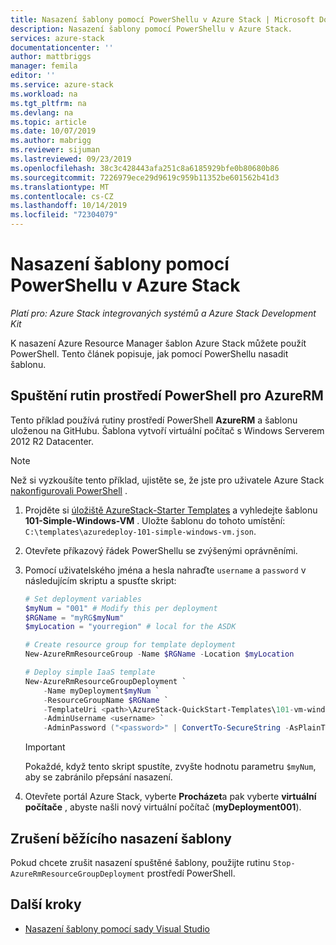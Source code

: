 ```yaml
---
title: Nasazení šablony pomocí PowerShellu v Azure Stack | Microsoft Docs
description: Nasazení šablony pomocí PowerShellu v Azure Stack.
services: azure-stack
documentationcenter: ''
author: mattbriggs
manager: femila
editor: ''
ms.service: azure-stack
ms.workload: na
ms.tgt_pltfrm: na
ms.devlang: na
ms.topic: article
ms.date: 10/07/2019
ms.author: mabrigg
ms.reviewer: sijuman
ms.lastreviewed: 09/23/2019
ms.openlocfilehash: 38c3c428443afa251c8a6185929bfe0b80680b86
ms.sourcegitcommit: 7226979ece29d9619c959b11352be601562b41d3
ms.translationtype: MT
ms.contentlocale: cs-CZ
ms.lasthandoff: 10/14/2019
ms.locfileid: "72304079"
---
```

# <a name="deploy-a-template-using-powershell-in-azure-stack"></a>Nasazení šablony pomocí PowerShellu v Azure Stack

*Platí pro: Azure Stack integrovaných systémů a Azure Stack Development Kit*

K nasazení Azure Resource Manager šablon Azure Stack můžete použít PowerShell. Tento článek popisuje, jak pomocí PowerShellu nasadit šablonu.

## <a name="run-azurerm-powershell-cmdlets"></a>Spuštění rutin prostředí PowerShell pro AzureRM

Tento příklad používá rutiny prostředí PowerShell **AzureRM** a šablonu uloženou na GitHubu. Šablona vytvoří virtuální počítač s Windows Serverem 2012 R2 Datacenter.

>[!NOTE]
> Než si vyzkoušíte tento příklad, ujistěte se, že jste pro uživatele Azure Stack [nakonfigurovali PowerShell](azure-stack-powershell-configure-user.md) .

1. Projděte si [úložiště AzureStack-Starter Templates](https://aka.ms/AzureStackGitHub) a vyhledejte šablonu **101-Simple-Windows-VM** . Uložte šablonu do tohoto umístění: `C:\templates\azuredeploy-101-simple-windows-vm.json`.
2. Otevřete příkazový řádek PowerShellu se zvýšenými oprávněními.
3. Pomocí uživatelského jména a hesla nahraďte `username` a `password` v následujícím skriptu a spusťte skript:

    ```powershell
    # Set deployment variables
    $myNum = "001" # Modify this per deployment
    $RGName = "myRG$myNum"
    $myLocation = "yourregion" # local for the ASDK

    # Create resource group for template deployment
    New-AzureRmResourceGroup -Name $RGName -Location $myLocation

    # Deploy simple IaaS template
    New-AzureRmResourceGroupDeployment `
        -Name myDeployment$myNum `
        -ResourceGroupName $RGName `
        -TemplateUri <path>\AzureStack-QuickStart-Templates\101-vm-windows-create\azuredeploy.json `
        -AdminUsername <username> `
        -AdminPassword ("<password>" | ConvertTo-SecureString -AsPlainText -Force)
    ```

    >[!IMPORTANT]
    > Pokaždé, když tento skript spustíte, zvyšte hodnotu parametru `$myNum`, aby se zabránilo přepsání nasazení.

4. Otevřete portál Azure Stack, vyberte **Procházet**a pak vyberte **virtuální počítače** , abyste našli nový virtuální počítač (**myDeployment001**).

## <a name="cancel-a-running-template-deployment"></a>Zrušení běžícího nasazení šablony

Pokud chcete zrušit nasazení spuštěné šablony, použijte rutinu `Stop-AzureRmResourceGroupDeployment` prostředí PowerShell.

## <a name="next-steps"></a>Další kroky

- [Nasazení šablony pomocí sady Visual Studio](azure-stack-deploy-template-visual-studio.md)
